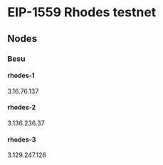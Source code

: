 # EIP-1559 Rhodes testnet

## Nodes

### Besu

#### rhodes-1

3.16.76.137

#### rhodes-2

3.136.236.37

#### rhodes-3

3.129.247.126
